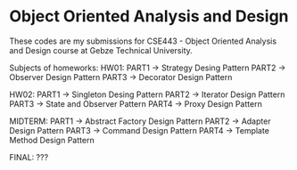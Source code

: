 # Object Oriented Analysis and Design

These codes are my submissions for CSE443 - Object Oriented Analysis and Design course at Gebze Technical University.

Subjects of homeworks:
HW01:
	PART1 -> Strategy Desing Pattern
	PART2 -> Observer Design Pattern
	PART3 -> Decorator Design Pattern

HW02:
	PART1 -> Singleton Desing Pattern
	PART2 -> Iterator Design Pattern
	PART3 -> State and Observer Pattern
	PART4 -> Proxy Design Pattern

MIDTERM:
	PART1 -> Abstract Factory Design Pattern
	PART2 -> Adapter Design Pattern
	PART3 -> Command Design Pattern
	PART4 -> Template Method Design Pattern

FINAL:
	???